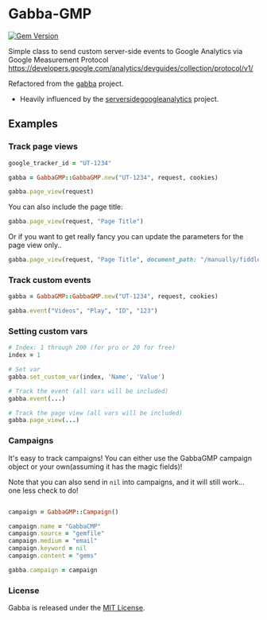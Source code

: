# Gabba-GMP

[![Gem Version](https://badge.fury.io/rb/gabba-gmp.svg)](http://badge.fury.io/rb/gabba-gmp)

Simple class to send custom server-side events to Google Analytics via Google Measurement Protocol
https://developers.google.com/analytics/devguides/collection/protocol/v1/

Refactored from the [gabba](https://github.com/hybridgroup/gabba) project.
 - Heavily influenced by the [serversidegoogleanalytics][] project.

## Examples

### Track page views

```ruby
google_tracker_id = "UT-1234"

gabba = GabbaGMP::GabbaGMP.new("UT-1234", request, cookies)

gabba.page_view(request)

```

You can also include the page title:
```ruby
gabba.page_view(request, "Page Title")

```

Or if you want to get really fancy you can update the parameters for the page view only..
```ruby
gabba.page_view(request, "Page Title", document_path: "/manually/fiddled/url")

```

### Track custom events

```ruby
gabba = GabbaGMP::GabbaGMP.new("UT-1234", request, cookies)

gabba.event("Videos", "Play", "ID", "123")
```

### Setting custom vars

```ruby
# Index: 1 through 200 (for pro or 20 for free)
index = 1

# Set var
gabba.set_custom_var(index, 'Name', 'Value')

# Track the event (all vars will be included)
gabba.event(...)

# Track the page view (all vars will be included)
gabba.page_view(...)
```

### Campaigns

It's easy to track campaigns! You can either use the GabbaGMP campaign object or your own(assuming it has the magic fields)!

Note that you can also send in `nil` into campaigns, and it will still work... one less check to do!

```ruby

campaign = GabbaGMP::Campaign()

campaign.name = "GabbaCMP"
campaign.source = "gemfile"
campaign.medium = "email"
campaign.keyword = nil
campaign.content = "gems"

gabba.campaign = campaign

```


### License

Gabba is released under the [MIT License](http://opensource.org/licenses/MIT).


[serversidegoogleanalytics]: http://code.google.com/p/serversidegoogleanalytics
